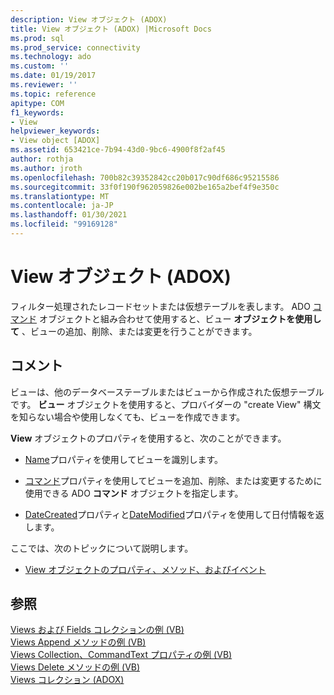```yaml
---
description: View オブジェクト (ADOX)
title: View オブジェクト (ADOX) |Microsoft Docs
ms.prod: sql
ms.prod_service: connectivity
ms.technology: ado
ms.custom: ''
ms.date: 01/19/2017
ms.reviewer: ''
ms.topic: reference
apitype: COM
f1_keywords:
- View
helpviewer_keywords:
- View object [ADOX]
ms.assetid: 653421ce-7b94-43d0-9bc6-4900f8f2af45
author: rothja
ms.author: jroth
ms.openlocfilehash: 700b82c39352842cc20b017c90df686c95215586
ms.sourcegitcommit: 33f0f190f962059826e002be165a2bef4f9e350c
ms.translationtype: MT
ms.contentlocale: ja-JP
ms.lasthandoff: 01/30/2021
ms.locfileid: "99169128"
---
```

# <a name="view-object-adox"></a>View オブジェクト (ADOX)
フィルター処理されたレコードセットまたは仮想テーブルを表します。 ADO [コマンド](../ado-api/command-object-ado.md) オブジェクトと組み合わせて使用すると、ビュー **オブジェクトを使用して** 、ビューの追加、削除、または変更を行うことができます。  
  
## <a name="remarks"></a>コメント  
 ビューは、他のデータベーステーブルまたはビューから作成された仮想テーブルです。 **ビュー** オブジェクトを使用すると、プロバイダーの "create View" 構文を知らない場合や使用しなくても、ビューを作成できます。  
  
 **View** オブジェクトのプロパティを使用すると、次のことができます。  
  
-   [Name](./name-property-adox.md)プロパティを使用してビューを識別します。  
  
-   [コマンド](./command-property-adox.md)プロパティを使用してビューを追加、削除、または変更するために使用できる ADO **コマンド** オブジェクトを指定します。  
  
-   [DateCreated](./datecreated-property-adox.md)プロパティと[DateModified](./datemodified-property-adox.md)プロパティを使用して日付情報を返します。  
  
 ここでは、次のトピックについて説明します。  
  
-   [View オブジェクトのプロパティ、メソッド、およびイベント](./view-object-properties-methods-and-events.md)  
  
## <a name="see-also"></a>参照  
 [Views および Fields コレクションの例 (VB)](./views-and-fields-collections-example-vb.md)   
 [Views Append メソッドの例 (VB)](./views-append-method-example-vb.md)   
 [Views Collection、CommandText プロパティの例 (VB)](./views-collection-commandtext-property-example-vb.md)   
 [Views Delete メソッドの例 (VB)](./views-delete-method-example-vb.md)   
 [Views コレクション (ADOX)](./views-collection-adox.md)